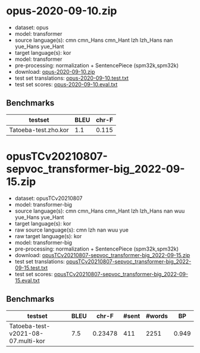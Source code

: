 # opus-2020-09-10.zip

* dataset: opus
* model: transformer
* source language(s): cmn cmn_Hans cmn_Hant lzh lzh_Hans nan yue_Hans yue_Hant
* target language(s): kor
* model: transformer
* pre-processing: normalization + SentencePiece (spm32k,spm32k)
* download: [opus-2020-09-10.zip](https://object.pouta.csc.fi/Tatoeba-MT-models/zho-kor/opus-2020-09-10.zip)
* test set translations: [opus-2020-09-10.test.txt](https://object.pouta.csc.fi/Tatoeba-MT-models/zho-kor/opus-2020-09-10.test.txt)
* test set scores: [opus-2020-09-10.eval.txt](https://object.pouta.csc.fi/Tatoeba-MT-models/zho-kor/opus-2020-09-10.eval.txt)

## Benchmarks

| testset               | BLEU  | chr-F |
|-----------------------|-------|-------|
| Tatoeba-test.zho.kor 	| 1.1 	| 0.115 |


# opusTCv20210807-sepvoc_transformer-big_2022-09-15.zip

* dataset: opusTCv20210807
* model: transformer-big
* source language(s): cmn cmn_Hans cmn_Hant lzh lzh_Hans nan wuu yue_Hans yue_Hant
* target language(s): kor
* raw source language(s): cmn lzh nan wuu yue
* raw target language(s): kor
* model: transformer-big
* pre-processing: normalization + SentencePiece (spm32k,spm32k)
* download: [opusTCv20210807-sepvoc_transformer-big_2022-09-15.zip](https://object.pouta.csc.fi/Tatoeba-MT-models/zho-kor/opusTCv20210807-sepvoc_transformer-big_2022-09-15.zip)
* test set translations: [opusTCv20210807-sepvoc_transformer-big_2022-09-15.test.txt](https://object.pouta.csc.fi/Tatoeba-MT-models/zho-kor/opusTCv20210807-sepvoc_transformer-big_2022-09-15.test.txt)
* test set scores: [opusTCv20210807-sepvoc_transformer-big_2022-09-15.eval.txt](https://object.pouta.csc.fi/Tatoeba-MT-models/zho-kor/opusTCv20210807-sepvoc_transformer-big_2022-09-15.eval.txt)

## Benchmarks

| testset | BLEU  | chr-F | #sent | #words | BP |
|---------|-------|-------|-------|--------|----|
| Tatoeba-test-v2021-08-07.multi-kor 	| 7.5 	| 0.23478 	| 411 	| 2251 	| 0.949 |

